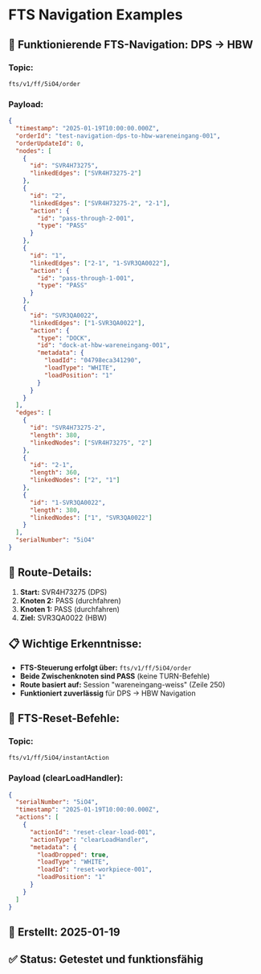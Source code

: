 # FTS Navigation Examples

## 🚛 **Funktionierende FTS-Navigation: DPS → HBW**

### **Topic:**
```
fts/v1/ff/5iO4/order
```

### **Payload:**
```json
{
  "timestamp": "2025-01-19T10:00:00.000Z",
  "orderId": "test-navigation-dps-to-hbw-wareneingang-001",
  "orderUpdateId": 0,
  "nodes": [
    {
      "id": "SVR4H73275",
      "linkedEdges": ["SVR4H73275-2"]
    },
    {
      "id": "2",
      "linkedEdges": ["SVR4H73275-2", "2-1"],
      "action": {
        "id": "pass-through-2-001",
        "type": "PASS"
      }
    },
    {
      "id": "1",
      "linkedEdges": ["2-1", "1-SVR3QA0022"],
      "action": {
        "id": "pass-through-1-001",
        "type": "PASS"
      }
    },
    {
      "id": "SVR3QA0022",
      "linkedEdges": ["1-SVR3QA0022"],
      "action": {
        "type": "DOCK",
        "id": "dock-at-hbw-wareneingang-001",
        "metadata": {
          "loadId": "04798eca341290",
          "loadType": "WHITE",
          "loadPosition": "1"
        }
      }
    }
  ],
  "edges": [
    {
      "id": "SVR4H73275-2",
      "length": 380,
      "linkedNodes": ["SVR4H73275", "2"]
    },
    {
      "id": "2-1",
      "length": 360,
      "linkedNodes": ["2", "1"]
    },
    {
      "id": "1-SVR3QA0022",
      "length": 380,
      "linkedNodes": ["1", "SVR3QA0022"]
    }
  ],
  "serialNumber": "5iO4"
}
```

## 🎯 **Route-Details:**
1. **Start:** SVR4H73275 (DPS)
2. **Knoten 2:** PASS (durchfahren)
3. **Knoten 1:** PASS (durchfahren)
4. **Ziel:** SVR3QA0022 (HBW)

## 📋 **Wichtige Erkenntnisse:**
- **FTS-Steuerung erfolgt über:** `fts/v1/ff/5iO4/order`
- **Beide Zwischenknoten sind PASS** (keine TURN-Befehle)
- **Route basiert auf:** Session "wareneingang-weiss" (Zeile 250)
- **Funktioniert zuverlässig** für DPS → HBW Navigation

## 🔄 **FTS-Reset-Befehle:**

### **Topic:**
```
fts/v1/ff/5iO4/instantAction
```

### **Payload (clearLoadHandler):**
```json
{
  "serialNumber": "5iO4",
  "timestamp": "2025-01-19T10:00:00.000Z",
  "actions": [
    {
      "actionId": "reset-clear-load-001",
      "actionType": "clearLoadHandler",
      "metadata": {
        "loadDropped": true,
        "loadType": "WHITE",
        "loadId": "reset-workpiece-001",
        "loadPosition": "1"
      }
    }
  ]
}
```

## 📅 **Erstellt:** 2025-01-19
## ✅ **Status:** Getestet und funktionsfähig
